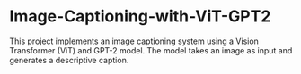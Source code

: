 # Image-Captioning-with-ViT-GPT2
This project implements an image captioning system using a Vision Transformer (ViT) and GPT-2 model. The model takes an image as input and generates a descriptive caption.
